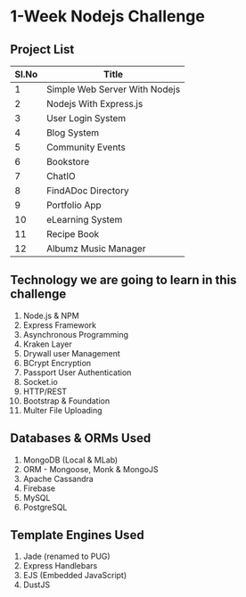 # 1-Week Nodejs Challenge
## Project List

| Sl.No | Title |
|-------|-------|
|1|Simple Web Server With Nodejs|
|2|Nodejs With Express.js|
|3|User Login System|
|4|Blog System|
|5|Community Events|
|6|Bookstore|
|7|ChatIO|
|8|FindADoc Directory|
|9|Portfolio App|
|10|eLearning System|
|11|Recipe Book|
|12|Albumz Music Manager|


## Technology we are going to learn in this challenge
1. Node.js & NPM
2. Express Framework
3. Asynchronous Programming
4. Kraken Layer
5. Drywall user Management
6. BCrypt Encryption
7. Passport User Authentication
8. Socket.io
9. HTTP/REST
10. Bootstrap & Foundation
11. Multer File Uploading


## Databases & ORMs Used
1. MongoDB (Local & MLab)
2. ORM -  Mongoose, Monk & MongoJS
3. Apache Cassandra
4. Firebase
5. MySQL
6. PostgreSQL


## Template Engines Used
1. Jade (renamed to PUG)
2. Express Handlebars
3. EJS (Embedded JavaScript)
4. DustJS